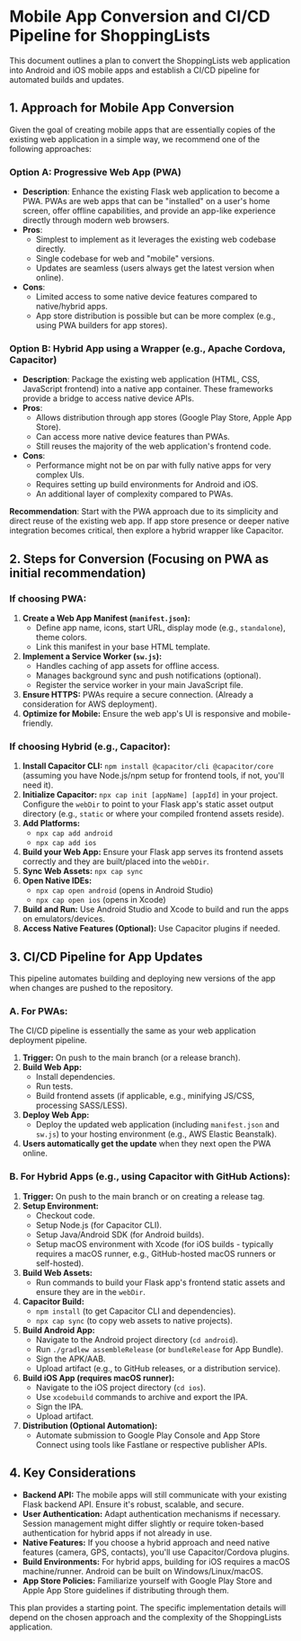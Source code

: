 # Mobile App Conversion and CI/CD Pipeline for ShoppingLists

This document outlines a plan to convert the ShoppingLists web application into Android and iOS mobile apps and establish a CI/CD pipeline for automated builds and updates.

## 1. Approach for Mobile App Conversion

Given the goal of creating mobile apps that are essentially copies of the existing web application in a simple way, we recommend one of the following approaches:

### Option A: Progressive Web App (PWA)
   - **Description**: Enhance the existing Flask web application to become a PWA. PWAs are web apps that can be "installed" on a user's home screen, offer offline capabilities, and provide an app-like experience directly through modern web browsers.
   - **Pros**:
      - Simplest to implement as it leverages the existing web codebase directly.
      - Single codebase for web and "mobile" versions.
      - Updates are seamless (users always get the latest version when online).
   - **Cons**:
      - Limited access to some native device features compared to native/hybrid apps.
      - App store distribution is possible but can be more complex (e.g., using PWA builders for app stores).

### Option B: Hybrid App using a Wrapper (e.g., Apache Cordova, Capacitor)
   - **Description**: Package the existing web application (HTML, CSS, JavaScript frontend) into a native app container. These frameworks provide a bridge to access native device APIs.
   - **Pros**:
      - Allows distribution through app stores (Google Play Store, Apple App Store).
      - Can access more native device features than PWAs.
      - Still reuses the majority of the web application's frontend code.
   - **Cons**:
      - Performance might not be on par with fully native apps for very complex UIs.
      - Requires setting up build environments for Android and iOS.
      - An additional layer of complexity compared to PWAs.

**Recommendation**: Start with the PWA approach due to its simplicity and direct reuse of the existing web app. If app store presence or deeper native integration becomes critical, then explore a hybrid wrapper like Capacitor.

## 2. Steps for Conversion (Focusing on PWA as initial recommendation)

### If choosing PWA:
1.  **Create a Web App Manifest (`manifest.json`):**
    *   Define app name, icons, start URL, display mode (e.g., `standalone`), theme colors.
    *   Link this manifest in your base HTML template.
2.  **Implement a Service Worker (`sw.js`):**
    *   Handles caching of app assets for offline access.
    *   Manages background sync and push notifications (optional).
    *   Register the service worker in your main JavaScript file.
3.  **Ensure HTTPS:** PWAs require a secure connection. (Already a consideration for AWS deployment).
4.  **Optimize for Mobile:** Ensure the web app's UI is responsive and mobile-friendly.

### If choosing Hybrid (e.g., Capacitor):
1.  **Install Capacitor CLI:** `npm install @capacitor/cli @capacitor/core` (assuming you have Node.js/npm setup for frontend tools, if not, you'll need it).
2.  **Initialize Capacitor:** `npx cap init [appName] [appId]` in your project. Configure the `webDir` to point to your Flask app's static asset output directory (e.g., `static` or where your compiled frontend assets reside).
3.  **Add Platforms:**
    *   `npx cap add android`
    *   `npx cap add ios`
4.  **Build your Web App:** Ensure your Flask app serves its frontend assets correctly and they are built/placed into the `webDir`.
5.  **Sync Web Assets:** `npx cap sync`
6.  **Open Native IDEs:**
    *   `npx cap open android` (opens in Android Studio)
    *   `npx cap open ios` (opens in Xcode)
7.  **Build and Run:** Use Android Studio and Xcode to build and run the apps on emulators/devices.
8.  **Access Native Features (Optional):** Use Capacitor plugins if needed.

## 3. CI/CD Pipeline for App Updates

This pipeline automates building and deploying new versions of the app when changes are pushed to the repository.

### A. For PWAs:
   The CI/CD pipeline is essentially the same as your web application deployment pipeline.
   1.  **Trigger:** On push to the main branch (or a release branch).
   2.  **Build Web App:**
       *   Install dependencies.
       *   Run tests.
       *   Build frontend assets (if applicable, e.g., minifying JS/CSS, processing SASS/LESS).
   3.  **Deploy Web App:**
       *   Deploy the updated web application (including `manifest.json` and `sw.js`) to your hosting environment (e.g., AWS Elastic Beanstalk).
   4.  **Users automatically get the update** when they next open the PWA online.

### B. For Hybrid Apps (e.g., using Capacitor with GitHub Actions):
   1.  **Trigger:** On push to the main branch or on creating a release tag.
   2.  **Setup Environment:**
       *   Checkout code.
       *   Setup Node.js (for Capacitor CLI).
       *   Setup Java/Android SDK (for Android builds).
       *   Setup macOS environment with Xcode (for iOS builds - typically requires a macOS runner, e.g., GitHub-hosted macOS runners or self-hosted).
   3.  **Build Web Assets:**
       *   Run commands to build your Flask app's frontend static assets and ensure they are in the `webDir`.
   4.  **Capacitor Build:**
       *   `npm install` (to get Capacitor CLI and dependencies).
       *   `npx cap sync` (to copy web assets to native projects).
   5.  **Build Android App:**
       *   Navigate to the Android project directory (`cd android`).
       *   Run `./gradlew assembleRelease` (or `bundleRelease` for App Bundle).
       *   Sign the APK/AAB.
       *   Upload artifact (e.g., to GitHub releases, or a distribution service).
   6.  **Build iOS App (requires macOS runner):**
       *   Navigate to the iOS project directory (`cd ios`).
       *   Use `xcodebuild` commands to archive and export the IPA.
       *   Sign the IPA.
       *   Upload artifact.
   7.  **Distribution (Optional Automation):**
       *   Automate submission to Google Play Console and App Store Connect using tools like Fastlane or respective publisher APIs.

## 4. Key Considerations
*   **Backend API:** The mobile apps will still communicate with your existing Flask backend API. Ensure it's robust, scalable, and secure.
*   **User Authentication:** Adapt authentication mechanisms if necessary. Session management might differ slightly or require token-based authentication for hybrid apps if not already in use.
*   **Native Features:** If you choose a hybrid approach and need native features (camera, GPS, contacts), you'll use Capacitor/Cordova plugins.
*   **Build Environments:** For hybrid apps, building for iOS requires a macOS machine/runner. Android can be built on Windows/Linux/macOS.
*   **App Store Policies:** Familiarize yourself with Google Play Store and Apple App Store guidelines if distributing through them.

This plan provides a starting point. The specific implementation details will depend on the chosen approach and the complexity of the ShoppingLists application.
